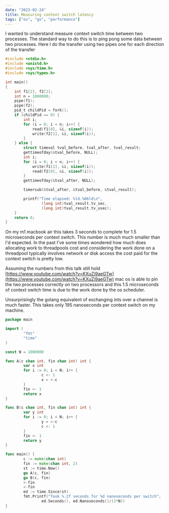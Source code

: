 ```yaml
---
date: "2023-02-24"
title: Measuring context switch latency
tags: ["os", "go", "performance"]
---
```


I wanted to understand measure context switch time between two processes. The standard way to do this is to ping pong some data between two processes. Here I do the transfer using two pipes one for each direction of the transfer

```c
#include <stdio.h>
#include <unistd.h>
#include <sys/time.h>
#include <sys/types.h>

int main()
{
    int f1[2], f2[2];
    int n = 1000000;
    pipe(f1);
    pipe(f2);
    pid_t childPid = fork();
    if (childPid == 0) {
        int i;
        for (i = 0; i < n; i++) {
            read(f1[0], &i, sizeof(i));
            write(f2[1], &i, sizeof(i));
        }
    } else {
        struct timeval tval_before, tval_after, tval_result;
        gettimeofday(&tval_before, NULL);
        int i;
        for (i = 0; i < n; i++) {
            write(f1[1], &i, sizeof(i));
            read(f2[0], &i, sizeof(i));
        }
        gettimeofday(&tval_after, NULL);

        timersub(&tval_after, &tval_before, &tval_result);

        printf("Time elapsed: %ld.%06ld\n",
                (long int)tval_result.tv_sec,
                (long int)tval_result.tv_usec);
    }
    return 0;
}
```

On my m1 macbook air this takes 3 seconds to complete for 1.5 microseconds per context switch. This number is much much smaller than I'd expected. In the past I've some times wondered how much does allocating work to threadpools cost and considering the work done on a threadpool typically involves network or disk access the cost paid for the context switch is pretty low.

Assuming the numbers from this talk still hold [https://www.youtube.com/watch?v=KXuZi9aeGTw](https://www.youtube.com/watch?v=KXuZi9aeGTw) mac os is able to pin the two processes correctly on two processors and this 1.5 microseconds of context switch time is due to the work done by the os scheduler.

Unsurprisingly the golang equivalent of exchanging ints over a channel is much faster. This takes only 195 nanoseconds per context switch on my machine.

```go
package main

import (
        "fmt"
        "time"
)

const N = 1000000

func A(c chan int, fin chan int) int {
        var x int
        for i := 0; i < N; i++ {
                c <- 1
                x = <-c
        }
        fin <- 1
        return x
}

func B(c chan int, fin chan int) int {
        var y int
        for i := 0; i < N; i++ {
                y = <-c
                c <- 1
        }
        fin <- 1
        return y
}

func main() {
        c := make(chan int)
        fin := make(chan int, 2)
        st := time.Now()
        go A(c, fin)
        go B(c, fin)
        <-fin
        <-fin
        ed := time.Since(st)
        fmt.Printf("Took %.2f seconds for %d nanoseconds per switch",
                ed.Seconds(), ed.Nanoseconds()/(2*N))
}
```
